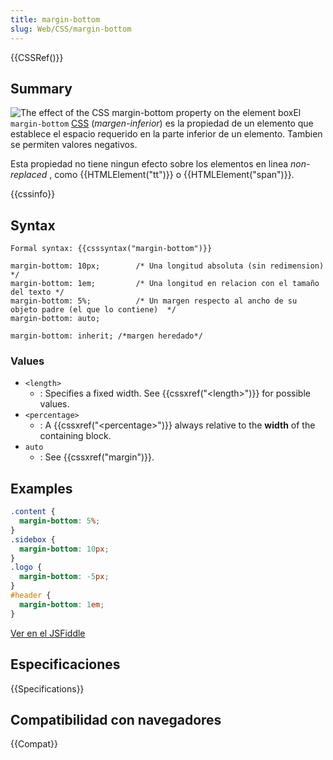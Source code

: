 ```yaml
---
title: margin-bottom
slug: Web/CSS/margin-bottom
---
```


{{CSSRef()}}

## Summary

![The effect of the CSS margin-bottom property on the element box](/files/4045/margin-bottom.svg)El `margin-bottom` [CSS](/es/docs/CSS) (_margen-inferior_) es la propiedad de un elemento que establece el espacio requerido en la parte inferior de un elemento. Tambien se permiten valores negativos.

Esta propiedad no tiene ningun efecto sobre los elementos en linea _non-replaced_ , como {{HTMLElement("tt")}} o {{HTMLElement("span")}}.

{{cssinfo}}

## Syntax

```
Formal syntax: {{csssyntax("margin-bottom")}}
```

```
margin-bottom: 10px;        /* Una longitud absoluta (sin redimension) */
margin-bottom: 1em;         /* Una longitud en relacion con el tamaño del texto */
margin-bottom: 5%;          /* Un margen respecto al ancho de su objeto padre (el que lo contiene)  */
margin-bottom: auto;

margin-bottom: inherit; /*margen heredado*/
```

### Values

- `<length>`
  - : Specifies a fixed width. See {{cssxref("&lt;length&gt;")}} for possible values.
- `<percentage>`
  - : A {{cssxref("&lt;percentage&gt;")}} always relative to the **width** of the containing block.
- `auto`
  - : See {{cssxref("margin")}}.

## Examples

```css
.content {
  margin-bottom: 5%;
}
.sidebox {
  margin-bottom: 10px;
}
.logo {
  margin-bottom: -5px;
}
#header {
  margin-bottom: 1em;
}
```

[Ver en el JSFiddle](https://jsfiddle.net/V3hrF)

## Especificaciones

{{Specifications}}

## Compatibilidad con navegadores

{{Compat}}
